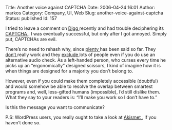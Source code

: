 Title: Another voice against CAPTCHA
Date: 2006-04-24 16:01
Author: markos
Category: Company, UI, Web
Slug: another-voice-against-captcha
Status: published
Id: 157

<html>
 <body>
  <div>
   <p>
    I tried to leave a comment on
    <a href="http://www.digg.com/">
     Digg
    </a>
    recently and had trouble deciphering its
    <a href="http://en.wikipedia.org/wiki/Captcha">
     CAPTCHA
    </a>
    . I was eventually successful, but only after I got annoyed. Simply put, CAPTCHAs are evil.
   </p>
   <p>
    There’s no need to rehash why, since
    <a href="http://www.google.com/search?q=captcha+accessibility">
     plenty
    </a>
    has been said so far. They
    <a href="http://www.w3.org/TR/turingtest/">
     don’t
    </a>
    really work and they
    <a href="http://en.wikipedia.org/wiki/Captcha#Accessibility">
     exclude
    </a>
    lots of people even if you do use an alternative audio check. As a left-handed person, who curses every time he picks up an “ergonomically” designed scissors, I kind of imagine how it is when things are designed for a majority you don’t belong to.
   </p>
   <p>
    However, even if you could make them completely accessible (doubtful) and would somehow be able to resolve the overlap between smartest programs and, well, less-gifted humans (impossible), I’d still dislike them. What they say to your readers is: “I’ll make you work so I don’t have to.”
   </p>
   <p>
    Is this the message you want to communicate?
   </p>
   <p>
    P.S: WordPress users, you really ought to take a look at
    <a href="http://akismet.com/">
     Akismet
    </a>
    , if you haven’t done so.
   </p>
  </div>
 </body>
</html>